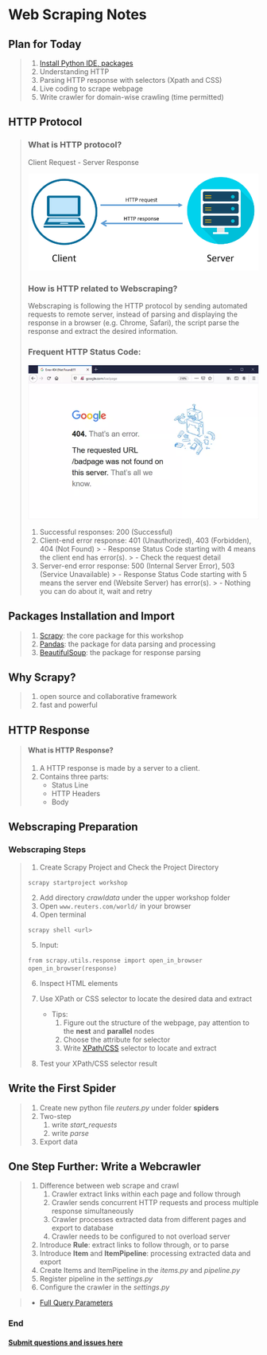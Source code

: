# Web Scraping Notes

## Plan for Today
> 1. [Install Python IDE, packages](Python_IDE_Setup.md)
> 2. Understanding HTTP
> 3. Parsing HTTP response with selectors (Xpath and CSS)
> 4. Live coding to scrape webpage
> 5. Write crawler for domain-wise crawling (time permitted)


## HTTP Protocol
> ### What is HTTP protocol?
>  Client Request - Server Response
> 
> ![Request-Response](source/HTTP_Request_Response.png)
>  ### How is HTTP related to Webscraping?
> Webscraping is following the HTTP protocol by sending automated requests to remote server, instead of parsing and displaying the response in a browser (e.g. Chrome, Safari), the script parse the response and extract the desired information.
> 
> ### Frequent HTTP Status Code:
> ![404](source/google404.webp)
> 1. Successful responses: 200 (Successful)
> 2. Client-end error response: 401 (Unauthorized), 403 (Forbidden), 404 (Not Found)
     >     - Response Status Code starting with 4 means the client end has error(s).
     >     - Check the request detail
> 3. Server-end error response: 500 (Internal Server Error), 503 (Service Unavailable)
     >     - Response Status Code starting with 5 means the server end (Website Server) has error(s).
     >     - Nothing you can do about it, wait and retry

## Packages Installation and Import
> 1. [Scrapy](https://docs.scrapy.org/en/latest/): the core package for this workshop 
> 2. [Pandas](https://pandas.pydata.org/docs/getting_started/overview.html): the package for data parsing and processing
> 3. [BeautifulSoup](https://www.crummy.com/software/BeautifulSoup/): the package for response parsing

## Why Scrapy?
> 1. open source and collaborative framework
> 2. fast and powerful

## HTTP Response
> #### What is HTTP Response?
> 1. A HTTP response is made by a server to a client.
> 2. Contains three parts:
>    - Status Line
>    - HTTP Headers
>    - Body

## Webscraping Preparation

### Webscraping Steps
> 1. Create Scrapy Project and Check the Project Directory
> ```azure
> scrapy startproject workshop 
> ```
> 2. Add directory *crawldata* under the upper workshop folder 
> 3. Open ```www.reuters.com/world/``` in your browser
> 4. Open terminal
> ```azure
> scrapy shell <url> 
> ```
> 5. Input:
> ```azure
> from scrapy.utils.response import open_in_browser
> open_in_browser(response)
> ```
> 6. Inspect HTML elements
> 7. Use XPath or CSS selector to locate the desired data and extract
> 
>    - Tips:
>        1. Figure out the structure of the webpage, pay attention to the **nest** and **parallel** nodes
>        2. Choose the attribute for selector
>        3. Write [XPath/CSS](https://doc.scrapy.org/en/latest/topics/selectors.html#extensions-to-css-selectors) selector to locate and extract
> 
> 8. Test your XPath/CSS selector result 

## Write the First Spider
> 1. Create new python file *reuters.py* under folder **spiders**
> 2. Two-step
>    1. write *start_requests*
>    2. write *parse*
> 3. Export data  
 
## One Step Further: Write a Webcrawler
> 1. Difference between web scrape and crawl 
>    1. Crawler extract links within each page and follow through
>    2. Crawler sends concurrent HTTP requests and process multiple response simultaneously
>    3. Crawler processes extracted data from different pages and export to database
>    4. Crawler needs to be configured to not overload server
> 2. Introduce **Rule**: extract links to follow through, or to parse
> 3. Introduce **Item** and **ItemPipeline**: processing extracted data and export
> 4. Create Items and ItemPipeline in the *items.py* and *pipeline.py*
> 5. Register pipeline in the *settings.py*
> 6. Configure the crawler in the *settings.py*



> * [Full Query Parameters]()


### End

####  [Submit questions and issues here](https://github.com/Lucy-Family-Institute/CSSR-Workshop-Scrapy/issues) ####
